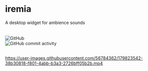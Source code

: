 # iremia
A desktop widget for ambience sounds<br>
<br>
<br>
![GitHub](https://img.shields.io/github/license/vnb09/iremia)     
![GitHub commit activity](https://img.shields.io/github/commit-activity/w/vnb09/iremia)
<br>
<br>


https://user-images.githubusercontent.com/56784362/179823542-38b30818-f801-4abb-b3a3-2726bff05b2b.mp4

